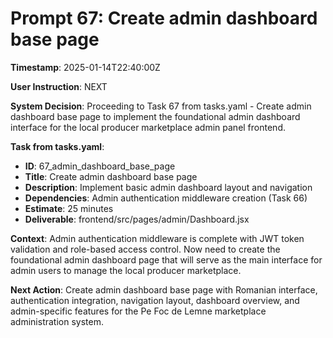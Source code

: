 # Prompt 67: Create admin dashboard base page

**Timestamp**: 2025-01-14T22:40:00Z

**User Instruction**: NEXT

**System Decision**: Proceeding to Task 67 from tasks.yaml - Create admin dashboard base page to implement the foundational admin dashboard interface for the local producer marketplace admin panel frontend.

**Task from tasks.yaml**:
- **ID**: 67_admin_dashboard_base_page  
- **Title**: Create admin dashboard base page
- **Description**: Implement basic admin dashboard layout and navigation
- **Dependencies**: Admin authentication middleware creation (Task 66)
- **Estimate**: 25 minutes
- **Deliverable**: frontend/src/pages/admin/Dashboard.jsx

**Context**: Admin authentication middleware is complete with JWT token validation and role-based access control. Now need to create the foundational admin dashboard page that will serve as the main interface for admin users to manage the local producer marketplace.

**Next Action**: Create admin dashboard base page with Romanian interface, authentication integration, navigation layout, dashboard overview, and admin-specific features for the Pe Foc de Lemne marketplace administration system.